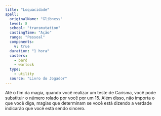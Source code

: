 ```yaml
---
title: "Loquacidade"
spell:
  originalName: "Glibness"
  level: 8
  school: "transmutation"
  castingTime: "Ação"
  range: "Pessoal"
  components:
    v: true
  duration: "1 hora"
  casters:
    - bard
    - warlock
  type:
    - utility
  source: "Livro do Jogador"
---
```


Até o fim da magia, quando você realizar um teste de Carisma, você pode substituir o número rolado por você por um 15. Além disso, não importa o que você diga, magias que determinam se você está dizendo a verdade indicarão que você está sendo sincero.
